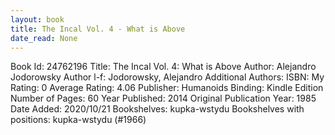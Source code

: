 ```yaml
---
layout: book
title: The Incal Vol. 4 - What is Above
date_read: None
---
```


Book Id: 24762196
Title: The Incal Vol. 4: What is Above
Author: Alejandro Jodorowsky
Author l-f: Jodorowsky, Alejandro
Additional Authors: 
ISBN: 
My Rating: 0
Average Rating: 4.06
Publisher: Humanoids
Binding: Kindle Edition
Number of Pages: 60
Year Published: 2014
Original Publication Year: 1985
Date Added: 2020/10/21
Bookshelves: kupka-wstydu
Bookshelves with positions: kupka-wstydu (#1966)

